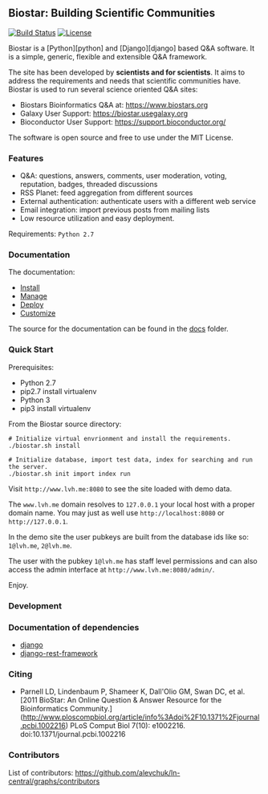 ## Biostar: Building Scientific Communities

[![Build Status][build-image]][build-url] 
[![License](http://img.shields.io/:license-mit-blue.svg)](http://doge.mit-license.org)

[build-image]: https://travis-ci.org/alevchuk/ln-central.svg?branch=4.0
[build-url]: https://travis-ci.org/alevchuk/ln-central/builds

Biostar is a [Python][python] and [Django][django] based Q&A software.
It is a simple, generic, flexible and extensible Q&A framework.

The site has been developed by **scientists and for scientists**. It aims
to address the requirements and needs that scientific communities have.
Biostar is used to run several science oriented Q&A sites:

 * Biostars Bioinformatics Q&A at: https://www.biostars.org
 * Galaxy User Support: https://biostar.usegalaxy.org
 * Bioconductor User Support: https://support.bioconductor.org/

The software is open source and free to use under the MIT License.

### Features

* Q&A: questions, answers, comments, user moderation, voting, reputation, badges, threaded discussions
* RSS Planet: feed aggregation from different sources
* External authentication: authenticate users with a different web service
* Email integration: import previous posts from mailing lists 
* Low resource utilization and easy deployment. 

Requirements: `Python 2.7`

### Documentation

The documentation:

* [Install](docs/install.md)
* [Manage](docs/manage.md)
* [Deploy](docs/deploy.md)
* [Customize](org/bioconductor/README.md)

The source for the documentation can be found in  the [docs](./docs) folder.

### Quick Start

Prerequisites:
* Python 2.7
* pip2.7 install virtualenv
* Python 3
* pip3 install virtualenv

From the Biostar source directory:

    # Initialize virtual envrionment and install the requirements.
    ./biostar.sh install

    # Initialize database, import test data, index for searching and run the server.
    ./biostar.sh init import index run

Visit `http://www.lvh.me:8080` to see the site loaded with demo data.

The `www.lvh.me` domain resolves to `127.0.0.1` your local host 
with a proper domain name. You may just as well use `http://localhost:8080` or `http://127.0.0.1`.

In the demo site the user pubkeys are built from the database ids like so: `1@lvh.me`, `2@lvh.me`.

The user with the pubkey `1@lvh.me` has staff level permissions and
can also access the admin interface at `http://www.lvh.me:8080/admin/`.

Enjoy.

### Development

### Documentation of dependencies

* [django](http://www.djangoproject.com/)
* [django-rest-framework](https://www.django-rest-framework.org/)

### Citing

* Parnell LD, Lindenbaum P, Shameer K, Dall'Olio GM, Swan DC, et al.
  [2011 BioStar: An Online Question & Answer Resource for the Bioinformatics Community.] (http://www.ploscompbiol.org/article/info%3Adoi%2F10.1371%2Fjournal.pcbi.1002216)
  PLoS Comput Biol 7(10): e1002216. doi:10.1371/journal.pcbi.1002216

### Contributors

List of contributors: https://github.com/alevchuk/ln-central/graphs/contributors
